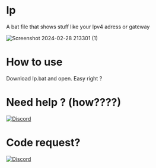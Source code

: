 # Ip
A bat file that shows stuff like your Ipv4 adress or gateway

![Screenshot 2024-02-28 213301 (1)](https://github.com/Chirooon/Ip/assets/155199793/e88ea8ba-697e-4b5a-901c-f6abf0620ee1)

# How to use 

Download Ip.bat and open.
Easy right ?

# Need help ? (how????)
[![Discord](https://img.shields.io/badge/Add_me_on-Discord-blue.svg)](https://discord.com/users/792468382083448853)

# Code request? 
[![Discord](https://img.shields.io/badge/Add_me_on-Discord-blue.svg)](https://discord.com/users/792468382083448853)
